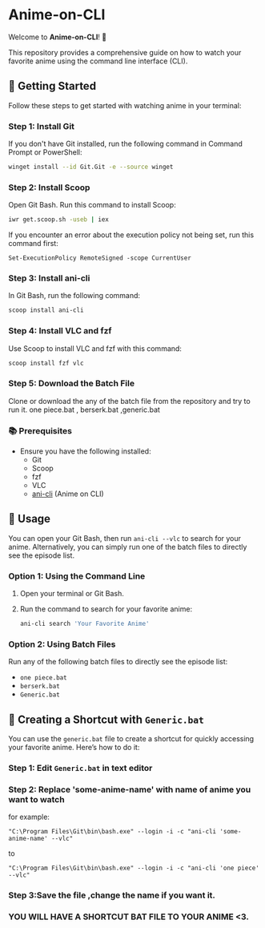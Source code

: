 # Anime-on-CLI

Welcome to **Anime-on-CLI**! 🎉

This repository provides a comprehensive guide on how to watch your favorite anime using the command line interface (CLI).

## 🚀 Getting Started

Follow these steps to get started with watching anime in your terminal:

### Step 1: Install Git

If you don't have Git installed, run the following command in Command Prompt or PowerShell:

```bash
winget install --id Git.Git -e --source winget
```
### Step 2: Install Scoop

Open Git Bash.
Run this command to install Scoop:
```bash
iwr get.scoop.sh -useb | iex
```
If you encounter an error about the execution policy not being set, run this command first:
```
Set-ExecutionPolicy RemoteSigned -scope CurrentUser
```
### Step 3: Install ani-cli
In Git Bash, run the following command:
```bash
scoop install ani-cli
```
### Step 4: Install VLC and fzf
Use Scoop to install VLC and fzf with this command:
```bash 
scoop install fzf vlc
```
### Step 5: Download the Batch File
Clone or download the any of the batch file from the repository and try to run it.
one piece.bat , berserk.bat ,generic.bat

### 📚 Prerequisites

- Ensure you have the following installed:
  - Git
  - Scoop
  - fzf
  - VLC
  - [ani-cli](https://github.com/pystardust/ani-cli) (Anime on CLI)

## 📖 Usage

You can open your Git Bash, then run `ani-cli --vlc` to search for your anime. Alternatively, you can simply run one of the batch files to directly see the episode list.

### Option 1: Using the Command Line

1. Open your terminal or Git Bash.
2. Run the command to search for your favorite anime:

   ```bash
   ani-cli search 'Your Favorite Anime'
   
### Option 2: Using Batch Files

Run any of the following batch files to directly see the episode list:
- `one piece.bat`
- `berserk.bat`
- `Generic.bat`

## 📌 Creating a Shortcut with `Generic.bat`

You can use the `generic.bat` file to create a shortcut for quickly accessing your favorite anime. Here’s how to do it:

### Step 1: Edit `Generic.bat` in text editor
### Step 2: Replace 'some-anime-name' with name of anime you want to watch 
for example:
```
"C:\Program Files\Git\bin\bash.exe" --login -i -c "ani-cli 'some-anime-name' --vlc"
```
to
```
"C:\Program Files\Git\bin\bash.exe" --login -i -c "ani-cli 'one piece' --vlc"
```
### Step 3:Save the file ,change the name if you want it.
### YOU WILL HAVE A SHORTCUT BAT FILE TO YOUR ANIME <3.




